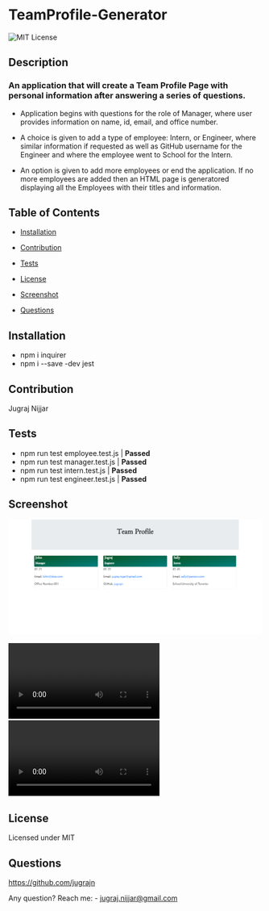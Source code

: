 # TeamProfile-Generator

  ![MIT License](https://img.shields.io/badge/license-MIT-orange)
  ## Description

  ### An application that will create a Team Profile Page with personal information after answering a series of questions.

  * Application begins with questions for the role of Manager, where user provides information on name, id, email, and office number.

  * A choice is given to add a type of employee: Intern, or Engineer, where similar information if requested as well as GitHub username for the Engineer and where the employee went to School for the Intern.

  * An option is given to add more employees or end the application. If no more employees are added then an HTML page is generatored displaying all the Employees with their titles and information. 
  
  ## Table of Contents

  * [Installation](#installation)

  * [Contribution](#contribution)

  * [Tests](#tests)

  * [License](#license)

  * [Screenshot](#screenshot)

  * [Questions](#questions)

  
  ## Installation

  * npm i inquirer
  * npm i --save -dev jest

  ## Contribution

  Jugraj Nijjar


  ## Tests

  * npm run test employee.test.js   | **Passed**
  * npm run test manager.test.js    | **Passed**
  * npm run test intern.test.js     | **Passed**
  * npm run test engineer.test.js   | **Passed**

  ## Screenshot
  ![Screenshot Team Profile Page](./Assets/TeamprofileGen.PNG)

  ![Application Walkthrough](./Assets/teamProfileScreenRecord.mp4)
  ![Testing Walkthrough](./Assets/TeamProfileTests.mp4)

  

  ## License
 Licensed under MIT

  ## Questions

  https://github.com/jugrajn

  Any question? Reach me: 
    - jugraj.nijjar@gmail.com

